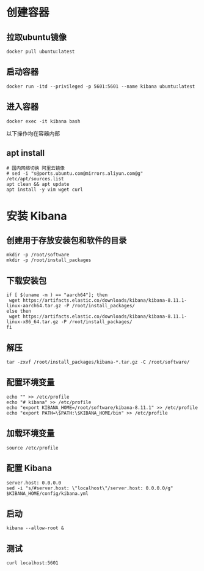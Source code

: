 # 创建容器
## 拉取ubuntu镜像
```shell
docker pull ubuntu:latest
```

## 启动容器
```shell
docker run -itd --privileged -p 5601:5601 --name kibana ubuntu:latest
```

## 进入容器
```shell
docker exec -it kibana bash
```
以下操作均在容器内部

## apt install
```shell
# 国内网络切换 阿里云镜像
# sed -i "s@ports.ubuntu.com@mirrors.aliyun.com@g" /etc/apt/sources.list
apt clean && apt update
apt install -y vim wget curl 
```

# 安装 Kibana
## 创建用于存放安装包和软件的目录
```shell
mkdir -p /root/software
mkdir -p /root/install_packages
```

## 下载安装包
```shell
if [ $(uname -m ) == "aarch64"]; then
 wget https://artifacts.elastic.co/downloads/kibana/kibana-8.11.1-linux-aarch64.tar.gz -P /root/install_packages/
else then
 wget https://artifacts.elastic.co/downloads/kibana/kibana-8.11.1-linux-x86_64.tar.gz -P /root/install_packages/
fi 
```

## 解压
```shell
tar -zxvf /root/install_packages/kibana-*.tar.gz -C /root/software/
```

## 配置环境变量
```shell
echo "" >> /etc/profile
echo "# kibana" >> /etc/profile
echo "export KIBANA_HOME=/root/software/kibana-8.11.1" >> /etc/profile
echo "export PATH=\$PATH:\$KIBANA_HOME/bin" >> /etc/profile
```

## 加载环境变量
```shell
source /etc/profile
```

## 配置 Kibana
```shell
server.host: 0.0.0.0
sed -i "s/#server.host: \"localhost\"/server.host: 0.0.0.0/g" $KIBANA_HOME/config/kibana.yml
```
## 启动
```shell
kibana --allow-root & 
```

## 测试
```shell
curl localhost:5601
```

